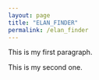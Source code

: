 ```yaml
---
layout: page
title: "ELAN_FINDER"
permalink: /elan_finder
---
```


<!DOCTYPE html>
<html>
<body>

<p>This is my first paragraph.</p>
<p>This is my second one.</p>
  
</body>
</html>
